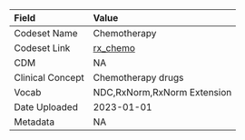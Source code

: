 |Field            |Value                       |
|:----------------|:---------------------------|
|Codeset Name     |Chemotherapy                |
|Codeset Link     |[rx_chemo](https://github.com/PEDSnet/Variable-Dictionary/blob/main/drugs/rx_chemo.csv)|
|CDM              |NA                          |
|Clinical Concept |Chemotherapy drugs          |
|Vocab            |NDC,RxNorm,RxNorm Extension |
|Date Uploaded    |2023-01-01                  |
|Metadata         |NA                          |
